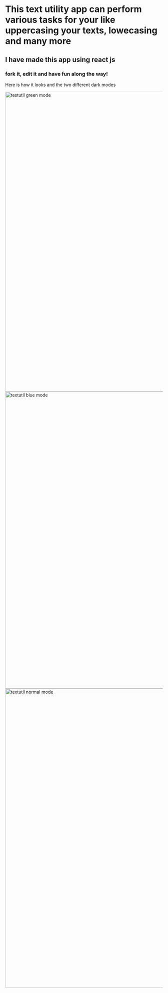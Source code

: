# This text utility app can perform various tasks for your like uppercasing your texts, lowecasing and many more 
## I have made this app using react js 
### fork it, edit it and have fun along the way!
Here is how it looks and the two different dark modes

<img width="959" alt="testutil green mode" src="https://user-images.githubusercontent.com/68563076/196466060-74312a33-a258-4972-b9ae-0eac23bf0fd8.png">
<img width="949" alt="textutil blue mode" src="https://user-images.githubusercontent.com/68563076/196466067-479a0527-dace-4584-b5db-19991c83b9b1.png">
<img width="956" alt="textutil normal mode" src="https://user-images.githubusercontent.com/68563076/196466072-0c78d32b-f04b-413e-bbb2-741ab894e52c.png">

